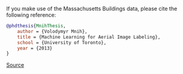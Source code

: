 If you make use of the Massachusetts Buildings data, please cite the following reference:

``` bibtex
@phdthesis{MnihThesis,
    author = {Volodymyr Mnih},
    title = {Machine Learning for Aerial Image Labeling},
    school = {University of Toronto},
    year = {2013}
}
```

[Source](https://www.cs.toronto.edu/~vmnih/data/)